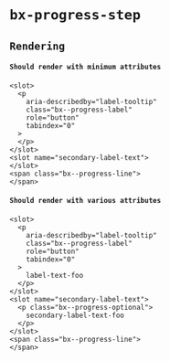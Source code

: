 # `bx-progress-step`

## `Rendering`

#### `Should render with minimum attributes`

```
<slot>
  <p
    aria-describedby="label-tooltip"
    class="bx--progress-label"
    role="button"
    tabindex="0"
  >
  </p>
</slot>
<slot name="secondary-label-text">
</slot>
<span class="bx--progress-line">
</span>

```

#### `Should render with various attributes`

```
<slot>
  <p
    aria-describedby="label-tooltip"
    class="bx--progress-label"
    role="button"
    tabindex="0"
  >
    label-text-foo
  </p>
</slot>
<slot name="secondary-label-text">
  <p class="bx--progress-optional">
    secondary-label-text-foo
  </p>
</slot>
<span class="bx--progress-line">
</span>

```
